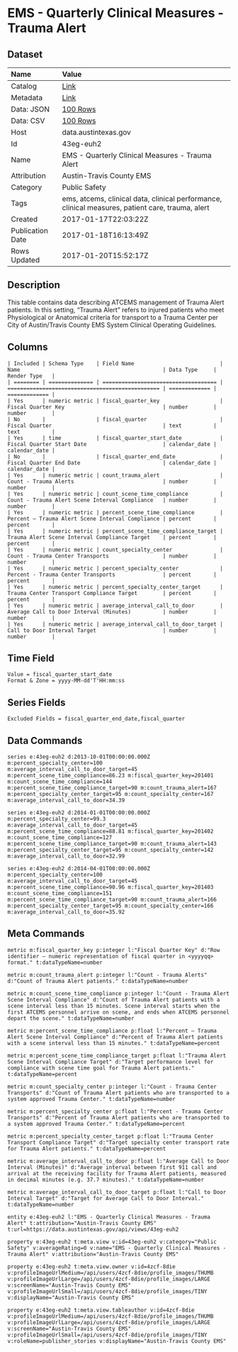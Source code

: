 # EMS - Quarterly Clinical Measures - Trauma Alert

## Dataset

| Name | Value |
| :--- | :---- |
| Catalog | [Link](https://catalog.data.gov/dataset/ems-quarterly-clinical-measures-trauma-alert) |
| Metadata | [Link](https://data.austintexas.gov/api/views/43eg-euh2) |
| Data: JSON | [100 Rows](https://data.austintexas.gov/api/views/43eg-euh2/rows.json?max_rows=100) |
| Data: CSV | [100 Rows](https://data.austintexas.gov/api/views/43eg-euh2/rows.csv?max_rows=100) |
| Host | data.austintexas.gov |
| Id | 43eg-euh2 |
| Name | EMS - Quarterly Clinical Measures - Trauma Alert |
| Attribution | Austin-Travis County EMS |
| Category | Public Safety |
| Tags | ems, atcems, clinical data, clinical performance, clinical measures, patient care, trauma, alert |
| Created | 2017-01-17T22:03:22Z |
| Publication Date | 2017-01-18T16:13:49Z |
| Rows Updated | 2017-01-20T15:52:17Z |

## Description

This table contains data describing ATCEMS management of Trauma Alert patients.  In this setting, “Trauma Alert” refers to injured patients who meet Physiological or Anatomical criteria for transport to a Trauma Center per City of Austin/Travis County EMS System Clinical Operating Guidelines.

## Columns

```ls
| Included | Schema Type    | Field Name                           | Name                                             | Data Type     | Render Type   |
| ======== | ============== | ==================================== | ================================================ | ============= | ============= |
| Yes      | numeric metric | fiscal_quarter_key                   | Fiscal Quarter Key                               | number        | number        |
| No       |                | fiscal_quarter                       | Fiscal Quarter                                   | text          | text          |
| Yes      | time           | fiscal_quarter_start_date            | Fiscal Quarter Start Date                        | calendar_date | calendar_date |
| No       |                | fiscal_quarter_end_date              | Fiscal Quarter End Date                          | calendar_date | calendar_date |
| Yes      | numeric metric | count_trauma_alert                   | Count - Trauma Alerts                            | number        | number        |
| Yes      | numeric metric | count_scene_time_compliance          | Count - Trauma Alert Scene Interval Compliance   | number        | number        |
| Yes      | numeric metric | percent_scene_time_compliance        | Percent – Trauma Alert Scene Interval Compliance | percent       | percent       |
| Yes      | numeric metric | percent_scene_time_compliance_target | Trauma Alert Scene Interval Compliance Target    | percent       | percent       |
| Yes      | numeric metric | count_specialty_center               | Count - Trauma Center Transports                 | number        | number        |
| Yes      | numeric metric | percent_specialty_center             | Percent - Trauma Center Transports               | percent       | percent       |
| Yes      | numeric metric | percent_specialty_center_target      | Trauma Center Transport Compliance Target        | percent       | percent       |
| Yes      | numeric metric | average_interval_call_to_door        | Average Call to Door Interval (Minutes)          | number        | number        |
| Yes      | numeric metric | average_interval_call_to_door_target | Call to Door Interval Target                     | number        | number        |
```

## Time Field

```ls
Value = fiscal_quarter_start_date
Format & Zone = yyyy-MM-dd'T'HH:mm:ss
```

## Series Fields

```ls
Excluded Fields = fiscal_quarter_end_date,fiscal_quarter
```

## Data Commands

```ls
series e:43eg-euh2 d:2013-10-01T00:00:00.000Z m:percent_specialty_center=100 m:average_interval_call_to_door_target=45 m:percent_scene_time_compliance=86.23 m:fiscal_quarter_key=201401 m:count_scene_time_compliance=144 m:percent_scene_time_compliance_target=90 m:count_trauma_alert=167 m:percent_specialty_center_target=95 m:count_specialty_center=167 m:average_interval_call_to_door=34.39

series e:43eg-euh2 d:2014-01-01T00:00:00.000Z m:percent_specialty_center=99.3 m:average_interval_call_to_door_target=45 m:percent_scene_time_compliance=88.81 m:fiscal_quarter_key=201402 m:count_scene_time_compliance=127 m:percent_scene_time_compliance_target=90 m:count_trauma_alert=143 m:percent_specialty_center_target=95 m:count_specialty_center=142 m:average_interval_call_to_door=32.99

series e:43eg-euh2 d:2014-04-01T00:00:00.000Z m:percent_specialty_center=100 m:average_interval_call_to_door_target=45 m:percent_scene_time_compliance=90.96 m:fiscal_quarter_key=201403 m:count_scene_time_compliance=151 m:percent_scene_time_compliance_target=90 m:count_trauma_alert=166 m:percent_specialty_center_target=95 m:count_specialty_center=166 m:average_interval_call_to_door=35.92
```

## Meta Commands

```ls
metric m:fiscal_quarter_key p:integer l:"Fiscal Quarter Key" d:"Row identifier – numeric representation of fiscal quarter in <yyyyqq> format." t:dataTypeName=number

metric m:count_trauma_alert p:integer l:"Count - Trauma Alerts" d:"Count of Trauma Alert patients." t:dataTypeName=number

metric m:count_scene_time_compliance p:integer l:"Count - Trauma Alert Scene Interval Compliance" d:"Count of Trauma Alert patients with a scene interval less than 15 minutes. Scene interval starts when the first ATCEMS personnel arrive on scene, and ends when ATCEMS personnel depart the scene." t:dataTypeName=number

metric m:percent_scene_time_compliance p:float l:"Percent – Trauma Alert Scene Interval Compliance" d:"Percent of Trauma Alert patients with a scene interval less than 15 minutes." t:dataTypeName=percent

metric m:percent_scene_time_compliance_target p:float l:"Trauma Alert Scene Interval Compliance Target" d:"Target performance level for compliance with scene time goal for Trauma Alert patients." t:dataTypeName=percent

metric m:count_specialty_center p:integer l:"Count - Trauma Center Transports" d:"Count of Trauma Alert patients who are transported to a system approved Trauma Center." t:dataTypeName=number

metric m:percent_specialty_center p:float l:"Percent - Trauma Center Transports" d:"Percent of Trauma Alert patients who are transported to a system approved Trauma Center." t:dataTypeName=percent

metric m:percent_specialty_center_target p:float l:"Trauma Center Transport Compliance Target" d:"Target specialty center transport rate for Trauma Alert patients." t:dataTypeName=percent

metric m:average_interval_call_to_door p:float l:"Average Call to Door Interval (Minutes)" d:"Average interval between first 911 call and arrival at the receiving facility for Trauma Alert patients, measured in decimal minutes (e.g. 37.7 minutes)." t:dataTypeName=number

metric m:average_interval_call_to_door_target p:float l:"Call to Door Interval Target" d:"Target for Average Call to Door Interval." t:dataTypeName=number

entity e:43eg-euh2 l:"EMS - Quarterly Clinical Measures - Trauma Alert" t:attribution="Austin-Travis County EMS" t:url=https://data.austintexas.gov/api/views/43eg-euh2

property e:43eg-euh2 t:meta.view v:id=43eg-euh2 v:category="Public Safety" v:averageRating=0 v:name="EMS - Quarterly Clinical Measures - Trauma Alert" v:attribution="Austin-Travis County EMS"

property e:43eg-euh2 t:meta.view.owner v:id=4zcf-8die v:profileImageUrlMedium=/api/users/4zcf-8die/profile_images/THUMB v:profileImageUrlLarge=/api/users/4zcf-8die/profile_images/LARGE v:screenName="Austin-Travis County EMS" v:profileImageUrlSmall=/api/users/4zcf-8die/profile_images/TINY v:displayName="Austin-Travis County EMS"

property e:43eg-euh2 t:meta.view.tableauthor v:id=4zcf-8die v:profileImageUrlMedium=/api/users/4zcf-8die/profile_images/THUMB v:profileImageUrlLarge=/api/users/4zcf-8die/profile_images/LARGE v:screenName="Austin-Travis County EMS" v:profileImageUrlSmall=/api/users/4zcf-8die/profile_images/TINY v:roleName=publisher_stories v:displayName="Austin-Travis County EMS"
```